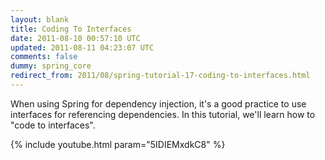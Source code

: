 ```yaml
---
layout: blank
title: Coding To Interfaces
date: 2011-08-10 00:57:10 UTC
updated: 2011-08-11 04:23:07 UTC
comments: false
dummy: spring_core
redirect_from: 2011/08/spring-tutorial-17-coding-to-interfaces.html
---
```


When using Spring for dependency injection, it's a good practice to use interfaces for referencing dependencies. In this tutorial, we'll learn how to "code to interfaces".

{% include youtube.html param="5IDIEMxdkC8" %}
